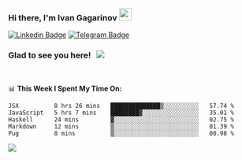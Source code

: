 ### Hi there, I'm Ivan Gagarinov <img src="https://media.giphy.com/media/hvRJCLFzcasrR4ia7z/giphy.gif" width="25px">

[![Linkedin Badge](https://img.shields.io/badge/-LinkedIn-0e76a8?style=flat-square&logo=Linkedin&logoColor=white)](https://linkedin.com/in/ivan-gagarinov-142ba3141/)
[![Telegram Badge](https://img.shields.io/badge/-Telegram-0088cc?style=flat-square&logo=Telegram&logoColor=white)](https://t.me/igagarinov)

### Glad to see you here! &nbsp; ![](https://visitor-badge.glitch.me/badge?page_id=dzencot.dzencot)

</br>

📊 **This Week I Spent My Time On:**
<!--START_SECTION:waka-->
```text
JSX          8 hrs 26 mins   ██████████████▒░░░░░░░░░░   57.74 % 
JavaScript   5 hrs 7 mins    ████████▓░░░░░░░░░░░░░░░░   35.01 % 
Haskell      24 mins         ▓░░░░░░░░░░░░░░░░░░░░░░░░   02.75 % 
Markdown     12 mins         ▒░░░░░░░░░░░░░░░░░░░░░░░░   01.39 % 
Pug          8 mins          ▒░░░░░░░░░░░░░░░░░░░░░░░░   00.98 % 
```
<!--END_SECTION:waka-->

[![](https://github-readme-stats.vercel.app/api?username=dzencot&theme=gruvbox)](https://github.com/dzencot)
